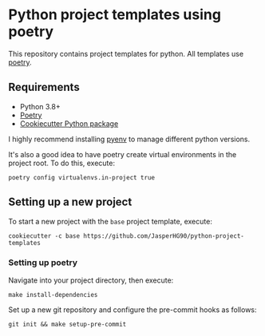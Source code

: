 # Python project templates using poetry

This repository contains project templates for python. All templates use [poetry](https://python-poetry.org/).

## Requirements

- Python 3.8+ 
- [Poetry](https://python-poetry.org/docs/)
- [Cookiecutter Python package](http://cookiecutter.readthedocs.org/en/latest/installation.html) 

I highly recommend installing [pyenv](https://github.com/pyenv/pyenv) to manage different python versions.

It's also a good idea to have poetry create virtual environments in the project root. To do this, execute:

```shell
poetry config virtualenvs.in-project true
```

## Setting up a new project

To start a new project with the `base` project template, execute:

```shell
cookiecutter -c base https://github.com/JasperHG90/python-project-templates
```

### Setting up poetry

Navigate into your project directory, then execute:

```shell
make install-dependencies
```

Set up a new git repository and configure the pre-commit hooks as follows:

```shell
git init && make setup-pre-commit
```
